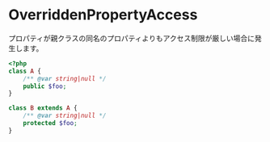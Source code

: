 # OverriddenPropertyAccess
プロパティが親クラスの同名のプロパティよりもアクセス制限が厳しい場合に発生します。

```php
<?php
class A {
    /** @var string|null */
    public $foo;
}

class B extends A {
    /** @var string|null */
    protected $foo;
}
```

